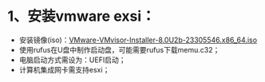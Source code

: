 # 1、安装vmware exsi：

- 安装镜像(iso)：[VMware-VMvisor-Installer-8.0U2b-23305546.x86_64.iso](https://cios.dhitechnical.com/VMware/VMware%20vSphere%208/VMware%20ESXi%208/)
- 使用rufus在U盘中制作启动盘，可能需要rufus下载memu.c32；
- 电脑启动方式需设为：UEFI启动；
- 计算机集成网卡需支持esxi；

